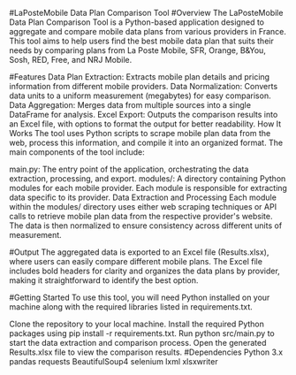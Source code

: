 #LaPosteMobile Data Plan Comparison Tool
#Overview
The LaPosteMobile Data Plan Comparison Tool is a Python-based application designed to aggregate and compare mobile data plans from various providers in France. This tool aims to help users find the best mobile data plan that suits their needs by comparing plans from La Poste Mobile, SFR, Orange, B&You, Sosh, RED, Free, and NRJ Mobile.

#Features
Data Plan Extraction: Extracts mobile plan details and pricing information from different mobile providers.
Data Normalization: Converts data units to a uniform measurement (megabytes) for easy comparison.
Data Aggregation: Merges data from multiple sources into a single DataFrame for analysis.
Excel Export: Outputs the comparison results into an Excel file, with options to format the output for better readability.
How It Works
The tool uses Python scripts to scrape mobile plan data from the web, process this information, and compile it into an organized format. The main components of the tool include:

main.py: The entry point of the application, orchestrating the data extraction, processing, and export.
modules/: A directory containing Python modules for each mobile provider. Each module is responsible for extracting data specific to its provider.
Data Extraction and Processing
Each module within the modules/ directory uses either web scraping techniques or API calls to retrieve mobile plan data from the respective provider's website. The data is then normalized to ensure consistency across different units of measurement.

#Output
The aggregated data is exported to an Excel file (Results.xlsx), where users can easily compare different mobile plans. The Excel file includes bold headers for clarity and organizes the data plans by provider, making it straightforward to identify the best option.

#Getting Started
To use this tool, you will need Python installed on your machine along with the required libraries listed in requirements.txt.

Clone the repository to your local machine.
Install the required Python packages using pip install -r requirements.txt.
Run python src/main.py to start the data extraction and comparison process.
Open the generated Results.xlsx file to view the comparison results.
#Dependencies
Python 3.x
pandas
requests
BeautifulSoup4
selenium
lxml
xlsxwriter
